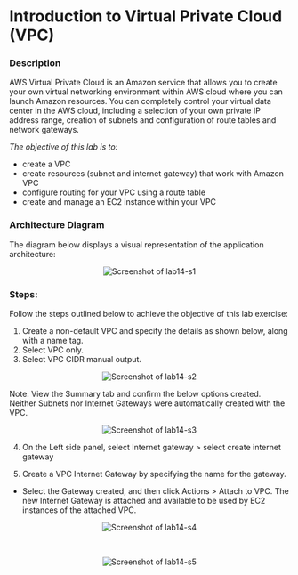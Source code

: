 # Introduction to Virtual Private Cloud (VPC)

### Description
AWS Virtual Private Cloud is an Amazon service that allows you to create your own virtual networking environment
within AWS cloud where you can launch Amazon resources. You can completely control your virtual data center in
the AWS cloud, including a selection of your own private IP address range, creation of subnets and configuration of
route tables and network gateways.


*The objective of this lab is to:*
- create a VPC
- create resources (subnet and internet gateway) that work with Amazon VPC
- configure routing for your VPC using a route table
- create and manage an EC2 instance within your VPC

### Architecture Diagram
The diagram below displays a visual representation of the application architecture:


<p align="center">
  <img src="https://github.com/jatinbunkar/AWS-Clouds/blob/0a22cd068ace1a6760771de0e8b737ca65058fdd/Screenshots/lab14-s1.png" alt="Screenshot of lab14-s1">
</p>



### Steps:

Follow the steps outlined below to achieve the objective of this lab exercise:
1. Create a non-default VPC and specify the details as shown below, along with a name tag.
2. Select VPC only.
3. Select VPC CIDR manual output.


<p align="center">
  <img src="https://github.com/jatinbunkar/AWS-Clouds/blob/0a22cd068ace1a6760771de0e8b737ca65058fdd/Screenshots/lab14-s2.png" alt="Screenshot of lab14-s2">
</p>

Note: View the Summary tab and confirm the below options created. Neither Subnets nor Internet
Gateways were automatically created with the VPC.


<p align="center">
  <img src="https://github.com/jatinbunkar/AWS-Clouds/blob/0a22cd068ace1a6760771de0e8b737ca65058fdd/Screenshots/lab14-s3.png" alt="Screenshot of lab14-s3">
</p>


4. On the Left side panel, select Internet gateway > select create internet gateway



5. Create a VPC Internet Gateway by specifying the name for the gateway.
- Select the Gateway created, and then click Actions > Attach to VPC. The new Internet Gateway is attached and available to be used by EC2 instances of the attached VPC.


<p align="center">
  <img src="https://github.com/jatinbunkar/AWS-Clouds/blob/0a22cd068ace1a6760771de0e8b737ca65058fdd/Screenshots/lab14-s4.png" alt="Screenshot of lab14-s4">
</p>

<br>

<p align="center">
  <img src="https://github.com/jatinbunkar/AWS-Clouds/blob/0a22cd068ace1a6760771de0e8b737ca65058fdd/Screenshots/lab14-s5.png" alt="Screenshot of lab14-s5">
</p>

